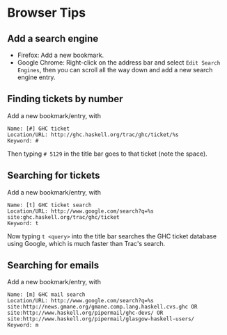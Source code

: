 # Browser Tips


## Add a search engine


- Firefox: Add a new bookmark.
- Google Chrome: Right-click on the address bar and select `Edit Search Engines`, then you can scroll all the way down and add a new search engine entry.

## Finding tickets by number



Add a new bookmark/entry, with


```wiki
Name: [#] GHC ticket
Location/URL: http://ghc.haskell.org/trac/ghc/ticket/%s
Keyword: #
```


Then typing `# 5129` in the title bar goes to that ticket (note the
space).


## Searching for tickets



Add a new bookmark/entry, with


```wiki
Name: [t] GHC ticket search
Location/URL: http://www.google.com/search?q=%s site:ghc.haskell.org/trac/ghc/ticket
Keyword: t
```


Now typing `t <query>` into the title bar searches the GHC ticket
database using Google, which is much faster than Trac's search.


## Searching for emails



Add a new bookmark/entry, with


```wiki
Name: [m] GHC mail search
Location/URL: http://www.google.com/search?q=%s site:http://news.gmane.org/gmane.comp.lang.haskell.cvs.ghc OR site:http://www.haskell.org/pipermail/ghc-devs/ OR site:http://www.haskell.org/pipermail/glasgow-haskell-users/
Keyword: m
```
